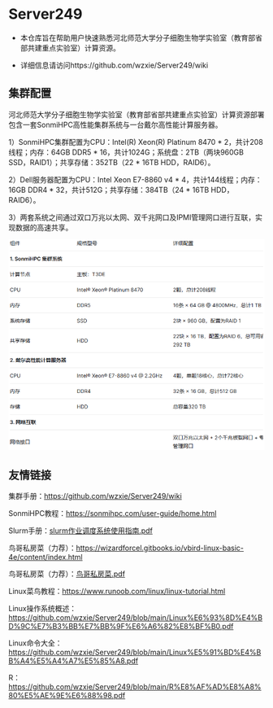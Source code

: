 # Server249
* 本仓库旨在帮助用户快速熟悉河北师范⼤学分⼦细胞⽣物学实验室（教育部省部共建重点实验室）计算资源。

* 详细信息请访问https://github.com/wzxie/Server249/wiki

## 集群配置
河北师范⼤学分⼦细胞⽣物学实验室（教育部省部共建重点实验室）计算资源部署包含一套SonmiHPC高性能集群系统与一台戴尔高性能计算服务器。

1）SonmiHPC集群配置为CPU：Intel(R) Xeon(R) Platinum 8470 * 2，共计208线程；内存：64GB DDR5 * 16，共计1024G；系统盘：2TB（两块960GB SSD，RAID1）；共享存储：352TB（22 * 16TB HDD，RAID6）。

2）Dell服务器配置为CPU：Intel Xeon E7-8860 v4 * 4，共计144线程；内存：16GB DDR4 * 32，共计512G；共享存储：384TB（24 * 16TB HDD，RAID6）。

3）两套系统之间通过双口万兆以太网、双千兆网口及IPMI管理网口进行互联，实现数据的高速共享。

![hardware](https://github.com/wzxie/Server249/blob/main/Hardware.png)

## 友情链接
集群手册：https://github.com/wzxie/Server249/wiki

SonmiHPC教程：https://sonmihpc.com/user-guide/home.html

Slurm手册：[slurm作业调度系统使用指南.pdf](https://github.com/wzxie/Server249/blob/main/slurm%E4%BD%9C%E4%B8%9A%E8%B0%83%E5%BA%A6%E7%B3%BB%E7%BB%9F%E4%BD%BF%E7%94%A8%E6%8C%87%E5%8D%97.pdf)

鸟哥私房菜（力荐）：https://wizardforcel.gitbooks.io/vbird-linux-basic-4e/content/index.html

鸟哥私房菜（力荐）：[鸟哥私房菜.pdf](https://wizardforcel.gitbooks.io/vbird-linux-basic-4e/content/index.html)

Linux菜鸟教程：https://www.runoob.com/linux/linux-tutorial.html

Linux操作系统概述：https://github.com/wzxie/Server249/blob/main/Linux%E6%93%8D%E4%BD%9C%E7%B3%BB%E7%BB%9F%E6%A6%82%E8%BF%B0.pdf

Linux命令大全：https://github.com/wzxie/Server249/blob/main/Linux%E5%91%BD%E4%BB%A4%E5%A4%A7%E5%85%A8.pdf

R：https://github.com/wzxie/Server249/blob/main/R%E8%AF%AD%E8%A8%80%E5%AE%9E%E6%88%98.pdf
